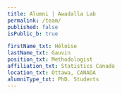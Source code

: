 ```yaml
---
title: Alumni | Awadalla Lab
permalink: /team/
published: false
isPublic_b: true

firstName_txt: Héloise
lastName_txt: Gauvin
position_txt: Methodologist
affiliation_txt: Statistics Canada
location_txt: Ottawa, CANADA
alumniType_txt: PhD. Students
---
```

